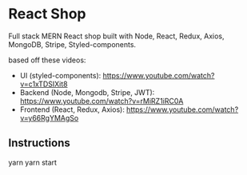 # React Shop

Full stack MERN React shop built with Node, React, Redux, Axios, MongoDB, Stripe, Styled-components.

based off these videos:

- UI (styled-components): https://www.youtube.com/watch?v=c1xTDSIXit8
- Backend (Node, Mongodb, Stripe, JWT): https://www.youtube.com/watch?v=rMiRZ1iRC0A
- Frontend (React, Redux, Axios): https://www.youtube.com/watch?v=y66RgYMAgSo

## Instructions

yarn
yarn start
